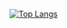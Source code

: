 [![Top Langs](https://github-readme-stats.vercel.app/api/top-langs/?username=gahyeonnni&layout=compact)](https://github.com/gahyeonnni/github-readme-stats)

